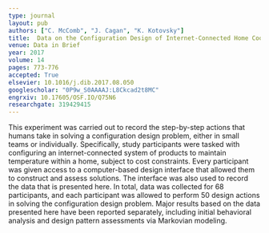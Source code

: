```yaml
---
type: journal
layout: pub
authors: ["C. McComb", "J. Cagan", "K. Kotovsky"]
title:  Data on the Configuration Design of Internet-Connected Home Cooling Systems by Engineering Students
venue: Data in Brief
year: 2017
volume: 14
pages: 773-776
accepted: True
elsevier: 10.1016/j.dib.2017.08.050
googlescholar: "0P9w_S0AAAAJ:L8Ckcad2t8MC"
engrxiv: 10.17605/OSF.IO/Q75N6
researchgate: 319429415
---
```

This experiment was carried out to record the step-by-step actions that humans take in solving a configuration design problem, either in small teams or individually. Specifically, study participants were tasked with configuring an internet-connected system of products to maintain temperature within a home, subject to cost constraints. Every participant was given access to a computer-based design interface that allowed them to construct and assess solutions. The interface was also used to record the data that is presented here. In total, data was collected for 68 participants, and each participant was allowed to perform 50 design actions in solving the configuration design problem. Major results based on the data presented here have been reported separately, including initial behavioral analysis and design pattern assessments via Markovian modeling.
